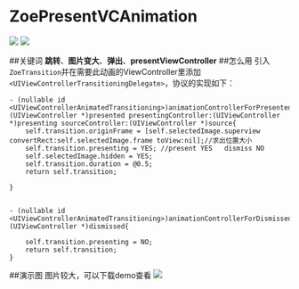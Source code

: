 # ZoePresentVCAnimation


![](https://img.shields.io/badge/Title-ZoePresentVCAnimation-7f62b4.svg)
![](https://img.shields.io/badge/Author-Zoe-ff62b4.svg)

##关键词
**跳转**、**图片变大**、**弹出**、**presentViewController**
##怎么用
引入`ZoeTransition`并在需要此动画的ViewController里添加`<UIViewControllerTransitioningDelegate>`，协议的实现如下：
```
- (nullable id <UIViewControllerAnimatedTransitioning>)animationControllerForPresentedController:(UIViewController *)presented presentingController:(UIViewController *)presenting sourceController:(UIViewController *)source{
    self.transition.originFrame = [self.selectedImage.superview convertRect:self.selectedImage.frame toView:nil];//求出位置大小
    self.transition.presenting = YES; //present YES   dismiss NO
    self.selectedImage.hidden = YES;
    self.transition.duration = @0.5;
    return self.transition;
    
}


- (nullable id <UIViewControllerAnimatedTransitioning>)animationControllerForDismissedController:(UIViewController *)dismissed{
    
    self.transition.presenting = NO;
    return self.transition;
}
```

##演示图
图片较大，可以下载demo查看
![](https://github.com/zzzzzzzzzzzzzoe/ZoePresentVCAnimation/blob/master/gifFile/dog.gif)
